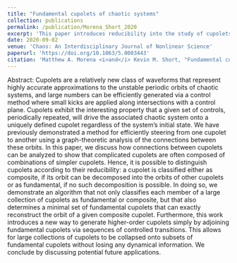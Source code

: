 ```yaml
---
title: "Fundamental cupolets of chaotic systems"
collection: publications
permalink: /publication/Morena_Short_2020
excerpt: 'This paper introduces reducibility into the study of cupolets and presents an algorithm that determines whether a cupolet can be decomposed into the orbits of simplier cupolets.'
date: 2020-09-02
venue: 'Chaos: An Interdisciplinary Journal of Nonlinear Science'
paperurl: 'https://doi.org/10.1063/5.0003443'
citation: 'Matthew A. Morena <i>and</i> Kevin M. Short, "Fundamental cupolets of chaotic systems", Chaos 30(9), 093114 (2020)'
---
```

Abstract: Cupolets are a relatively new class of waveforms that represent highly accurate approximations to the unstable periodic orbits of chaotic systems, and large numbers can be efficiently generated via a control method where small kicks are applied along intersections with a control plane. Cupolets exhibit the interesting property that a given set of controls, periodically repeated, will drive the associated chaotic system onto a uniquely defined cupolet regardless of the system’s initial state. We have previously demonstrated a method for efficiently steering from one cupolet to another using a graph-theoretic analysis of the connections between these orbits. In this paper, we discuss how connections between cupolets can be analyzed to show that complicated cupolets are often composed of combinations of simpler cupolets. Hence, it is possible to distinguish cupolets according to their reducibility: a cupolet is classified either as composite, if its orbit can be decomposed into the orbits of other cupolets or as fundamental, if no such decomposition is possible. In doing so, we demonstrate an algorithm that not only classifies each member of a large collection of cupolets as fundamental or composite, but that also determines a minimal set of fundamental cupolets that can exactly reconstruct the orbit of a given composite cupolet. Furthermore, this work introduces a new way to generate higher-order cupolets simply by adjoining fundamental cupolets via sequences of controlled transitions. This allows for large collections of cupolets to be collapsed onto subsets of fundamental cupolets without losing any dynamical information. We conclude by discussing potential future applications.
